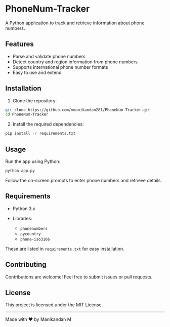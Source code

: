 
# PhoneNum-Tracker

A Python application to track and retrieve information about phone numbers.

## Features

- Parse and validate phone numbers
- Detect country and region information from phone numbers
- Supports international phone number formats
- Easy to use and extend

## Installation

1. Clone the repository:

```bash
git clone https://github.com/mmanikandan281/PhoneNum-Tracker.git
cd PhoneNum-Tracker
````

2. Install the required dependencies:

```bash
pip install -r requirements.txt
```

## Usage

Run the app using Python:

```bash
python app.py
```

Follow the on-screen prompts to enter phone numbers and retrieve details.

## Requirements

* Python 3.x
* Libraries:

  * `phonenumbers`
  * `pycountry`
  * `phone-iso3166`

These are listed in `requirements.txt` for easy installation.

## Contributing

Contributions are welcome! Feel free to submit issues or pull requests.

## License

This project is licensed under the MIT License.

---

Made with ❤️ by Manikandan M





